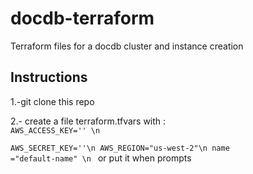 # docdb-terraform
Terraform files for a docdb cluster and instance creation


## Instructions

1.-git clone this repo

2.- create a file terraform.tfvars
with :
<code>
AWS_ACCESS_KEY='<your-access-key>' \n  
AWS_SECRET_KEY='<your-secret-key>'\n
AWS_REGION="us-west-2"\n
name ="default-name" \n
  </code>
or put it when prompts 


